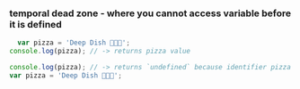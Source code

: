 ### temporal dead zone - where you cannot access variable before it is defined

```js
  var pizza = 'Deep Dish 🍕🍕🍕';
console.log(pizza); // -> returns pizza value

console.log(pizza); // -> returns `undefined` because identifier pizza is not bound with value at this moment
var pizza = 'Deep Dish 🍕🍕🍕';

```
